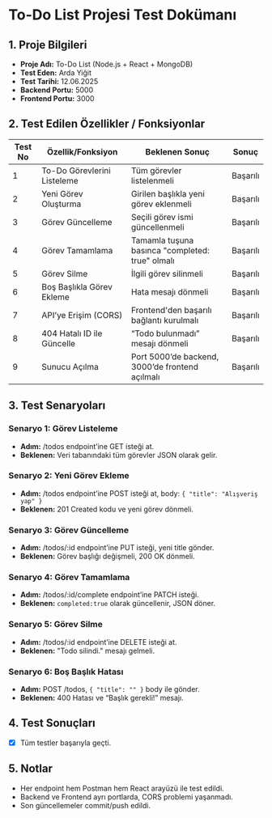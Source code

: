 # To-Do List Projesi Test Dokümanı

## 1. Proje Bilgileri
- **Proje Adı:** To-Do List (Node.js + React + MongoDB)
- **Test Eden:** Arda Yiğit  
- **Test Tarihi:** 12.06.2025  
- **Backend Portu:** 5000  
- **Frontend Portu:** 3000  

## 2. Test Edilen Özellikler / Fonksiyonlar

| Test No | Özellik/Fonksiyon           | Beklenen Sonuç                                       | Sonuç    |
|---------|-----------------------------|------------------------------------------------------|----------|
| 1       | To-Do Görevlerini Listeleme | Tüm görevler listelenmeli                            | Başarılı |
| 2       | Yeni Görev Oluşturma        | Girilen başlıkla yeni görev eklenmeli                | Başarılı |
| 3       | Görev Güncelleme            | Seçili görev ismi güncellenmeli                      | Başarılı |
| 4       | Görev Tamamlama             | Tamamla tuşuna basınca "completed: true" olmalı      | Başarılı |
| 5       | Görev Silme                 | İlgili görev silinmeli                               | Başarılı |
| 6       | Boş Başlıkla Görev Ekleme   | Hata mesajı dönmeli                                  | Başarılı |
| 7       | API’ye Erişim (CORS)        | Frontend'den başarılı bağlantı kurulmalı             | Başarılı |
| 8       | 404 Hatalı ID ile Güncelle  | “Todo bulunmadı” mesajı dönmeli                      | Başarılı |
| 9       | Sunucu Açılma               | Port 5000’de backend, 3000’de frontend açılmalı      | Başarılı |

## 3. Test Senaryoları

### Senaryo 1: Görev Listeleme
- **Adım:** /todos endpoint’ine GET isteği at.
- **Beklenen:** Veri tabanındaki tüm görevler JSON olarak gelir.

### Senaryo 2: Yeni Görev Ekleme
- **Adım:** /todos endpoint’ine POST isteği at, body: `{ "title": "Alışveriş yap" }`
- **Beklenen:** 201 Created kodu ve yeni görev dönmeli.

### Senaryo 3: Görev Güncelleme
- **Adım:** /todos/:id endpoint’ine PUT isteği, yeni title gönder.
- **Beklenen:** Görev başlığı değişmeli, 200 OK dönmeli.

### Senaryo 4: Görev Tamamlama
- **Adım:** /todos/:id/complete endpoint’ine PATCH isteği.
- **Beklenen:** `completed:true` olarak güncellenir, JSON döner.

### Senaryo 5: Görev Silme
- **Adım:** /todos/:id endpoint’ine DELETE isteği at.
- **Beklenen:** "Todo silindi." mesajı gelmeli.

### Senaryo 6: Boş Başlık Hatası
- **Adım:** POST /todos, `{ "title": "" }` body ile gönder.
- **Beklenen:** 400 Hatası ve “Başlık gerekli!” mesajı.

## 4. Test Sonuçları
- [x] Tüm testler başarıyla geçti.

## 5. Notlar
- Her endpoint hem Postman hem React arayüzü ile test edildi.
- Backend ve Frontend ayrı portlarda, CORS problemi yaşanmadı.
- Son güncellemeler commit/push edildi.


